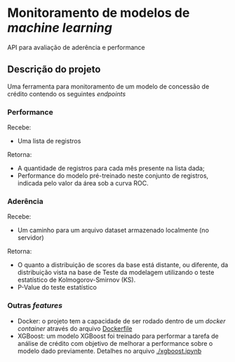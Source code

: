 # Monitoramento de modelos de _machine learning_
API para avaliação de aderência e performance

## Descrição do projeto
Uma ferramenta para monitoramento de um modelo de concessão de crédito contendo os seguintes *endpoints*

### Performance
Recebe:
* Uma lista de registros

Retorna:
* A quantidade de registros para cada mês presente na lista dada;
* Performance do modelo pré-treinado neste conjunto de registros, indicada pelo valor da área sob a curva ROC.

### Aderência
Recebe:
* Um caminho para um arquivo dataset armazenado localmente (no servidor)

Retorna:
* O quanto a distribuição de scores da base está distante, ou diferente, da distribuição vista na base de Teste da modelagem utilizando o teste estatístico de Kolmogorov-Smirnov (KS).
* P-Value do teste estatístico

### Outras *features*
* Docker: o projeto tem a capacidade de ser rodado dentro de um *docker container* através do arquivo [Dockerfile](./app/Dockerfile)
* XGBoost: um modelo XGBoost foi treinado para performar a tarefa de análise de crédito com objetivo de melhorar a performance sobre o modelo dado previamente. Detalhes no arquivo [./xgboost.ipynb](./xgboost.ipynb)
